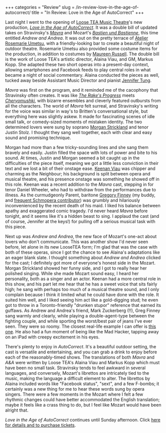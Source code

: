 +++
categories = "Review"
slug = /in-review-love-in-the-age-of-autocorrect/
title = "In Review: Love in the Age of AutoCorrect"
+++

Last night I went to the opening of [Loose TEA Music Theatre](http://looseteamusictheatre.com/)'s new production, [_Love in the Age of AutoCorrect_](http://looseteamusictheatre.com/current-productionautocorrect-operas/). It was a double bill of updated takes on Stravinsky's [_Mavra_](http://en.wikipedia.org/wiki/Mavra) and Mozart's [_Bastien und Bastienne_](http://en.wikipedia.org/wiki/Bastien_und_Bastienne), this time entitled _Andrew and Andrea_. It was out on the pretty terrace of [Atelier Rosemarie Umetsu](http://atelierrosemarieumetsu.com/home), with a friendly-looking bar to create a beautiful night of outdoor theatre. Rosemarie Umetsu also provided some costume items for the production, in addition to costumes by [Maureen Russell](http://looseteamusictheatre.com/past-productions/production-team/). The double bill is the work of Loose TEA's artistic director, Alaina Viau, and GM, Markus Kopp. She adapted these two short operas into a present-day context, allowing smartphones and Facebook feeds to play central roles in what became a night of social commentary. Alaina conducted the pieces as well, tucked away beside Assistant Music Director and pianist [Jennifer Tung](https://learning.rcmusic.ca/glenn-gould-school/programs-and-faculty/studio-faculty-biographies/jennifer-tung).

_Mavra_ was first on the program, and it reminded me of the cacophony that Stravinsky often creates. It was like [_The Rake's Progress_](http://en.wikipedia.org/wiki/The_Rake's_Progress) meets [_Cheryomushki_](http://en.wikipedia.org/wiki/Moscow,_Cheryomushki), with bizarre ensembles and cleverly featured outbursts from all the characters. The world of _Mavra_ felt surreal, and Stravinsky's writing for the voice was similar in way's to Britten's conversational style, but everything here was slightly askew. It made for fascinating scenes of idle small talk, or comedy-sized moments of mistaken identity. The two determined lovers were sung by soprano [Morgan Strickland](http://www.morgan-strickland.com/) and tenor Justin Stolz. I thought they sang well together, each with clear and easy sound and promising technique.

Morgan had more than a few tricky-sounding lines and she sang them bravely and easily. Justin filled the space with lots of power and bite to his sound. At times, Justin and Morgan seemed a bit caught up in the difficulties of the piece itself, meaning we got a little less conviction in their text and we lost a bit of their onstage ease. [Keenan Viau](http://www.keenanviau.com/) was chipper and charming as the Neighbour; his background is split between opera and musical theatre, and his presence onstage was something he showed off in this role. Keenan was a recent addition to the _Mavra_ cast, stepping in for tenor Daniel Wheeler, who had to withdraw from the performances due to illness. As the curmudgeonly Parent, baritone [Gregory Finney](http://www.morgan-strickland.com/) (my buddy, and [frequent Schmopera contributor](/author/greg/)) was grumbly and hilariously inconvenienced by the recent death of his maid. I liked his balance between apathy and exaggerated comic tragedy. I'd never heard _Mavra_ before tonight, and it seems like it's a hidden beast to sing. I applaud the cast (and of course, Jennifer at the keys!) for pulling off a serious musical task with this piece.

Next up was _Andrew and Andrea_, the new face of Mozart's one-act about lovers who don't communicate. This was another show I'd never seen before, let alone in its new LooseTEA form; I'm glad that was the case with both of these operas, since I got the chance to see Alaina's adaptations like an eager blank slate. I thought something about _Andrew and Andrea_ clicked for the cast; I definitely got more of everyone's honest side in the Mozart. Morgan Strickland showed her funny side, and I got to really hear her polished singing. While she made Mozart sound easy, I heard her personality, both as a singer and an actor. Keenan had a more central role in this show, and his part let me hear that he has a sweet voice that sits fairly high; he sang with perhaps too much of a musical theatre sound, and I only complain because I think it limited what he could have done with the role. It suited him well, and I liked seeing him act like a gold-digging stud; he even got to throw in a Toronto-friendly "drunken stupor" reference that earned its guffaws. As Andrew and Andrea's friend, Mark Zuckerberg (!!), Greg Finney sang warmly and clearly, while playing a double-agent-type between the fighting couple, and while sporting the worst/best pair of jeans I've ever seen. They were so roomy. The closest real-life example I can offer is [this one](http://cdn2.therisinghollywood.com/wp-content/uploads/2011/12/112749482_p.jpg). He also had a fun moment of being like the Mad Hacker, tapping away on an iPad with creepy excitement in his eyes.

There's plenty to enjoy in _AutoCorrect_. It's a beautiful outdoor setting, the cast is versatile and entertaining, and you can grab a drink to enjoy before each of the reasonably-timed shows. The translations of both _Mavra_ and _A&A_ were written by Loose TEA's Alaina Viau and Markus Kopp which must have been no small task. Stravinsky tends to feel awkward in several languages, and conversely, Mozart's librettos are intricately tied to the music, making the language a difficult element to alter. The librettos by Alaina included words like "Facebook status", "sext", and a few F-bombs; it certainly was a new thing for me to hear these words sung by opera singers. There were a few moments in the Mozart where I felt a few rhythmic changes could have better accommodated the English translation; maybe it feels like a crass thing to do, but I feel like Mozart would have been alright that.

_Love in the Age of AutoCorrect_ continues until Sunday afternoon. Click [here for details and to purchase tickets](http://www.brownpapertickets.com/event/787193).
